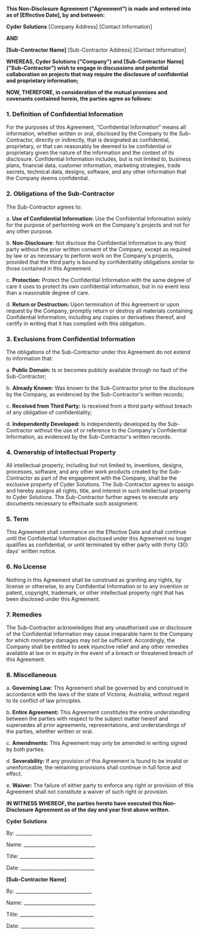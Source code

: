 **This Non-Disclosure Agreement ("Agreement") is made and entered into as of [Effective Date], by and between:**

**Cyder Solutions**
[Company Address]
[Contact Information]

**AND**

**[Sub-Contractor Name]**
[Sub-Contractor Address]
[Contact Information]

**WHEREAS, Cyder Solutions ("Company") and [Sub-Contractor Name] ("Sub-Contractor") wish to engage in discussions and potential collaboration on projects that may require the disclosure of confidential and proprietary information;**

**NOW, THEREFORE, in consideration of the mutual promises and covenants contained herein, the parties agree as follows:**

### 1. Definition of Confidential Information

For the purposes of this Agreement, "Confidential Information" means all information, whether written or oral, disclosed by the Company to the Sub-Contractor, directly or indirectly, that is designated as confidential, proprietary, or that can reasonably be deemed to be confidential or proprietary given the nature of the information and the context of its disclosure. Confidential Information includes, but is not limited to, business plans, financial data, customer information, marketing strategies, trade secrets, technical data, designs, software, and any other information that the Company deems confidential.

### 2. Obligations of the Sub-Contractor

The Sub-Contractor agrees to:

a. **Use of Confidential Information:** Use the Confidential Information solely for the purpose of performing work on the Company's projects and not for any other purpose.

b. **Non-Disclosure:** Not disclose the Confidential Information to any third party without the prior written consent of the Company, except as required by law or as necessary to perform work on the Company's projects, provided that the third party is bound by confidentiality obligations similar to those contained in this Agreement.

c. **Protection:** Protect the Confidential Information with the same degree of care it uses to protect its own confidential information, but in no event less than a reasonable degree of care.

d. **Return or Destruction:** Upon termination of this Agreement or upon request by the Company, promptly return or destroy all materials containing Confidential Information, including any copies or derivatives thereof, and certify in writing that it has complied with this obligation.

### 3. Exclusions from Confidential Information

The obligations of the Sub-Contractor under this Agreement do not extend to information that:

a. **Public Domain:** Is or becomes publicly available through no fault of the Sub-Contractor;

b. **Already Known:** Was known to the Sub-Contractor prior to the disclosure by the Company, as evidenced by the Sub-Contractor's written records;

c. **Received from Third Party:** Is received from a third party without breach of any obligation of confidentiality;

d. **Independently Developed:** Is independently developed by the Sub-Contractor without the use of or reference to the Company's Confidential Information, as evidenced by the Sub-Contractor's written records.

### 4. Ownership of Intellectual Property

All intellectual property, including but not limited to, inventions, designs, processes, software, and any other work products created by the Sub-Contractor as part of the engagement with the Company, shall be the exclusive property of Cyder Solutions. The Sub-Contractor agrees to assign and hereby assigns all rights, title, and interest in such intellectual property to Cyder Solutions. The Sub-Contractor further agrees to execute any documents necessary to effectuate such assignment.

### 5. Term

This Agreement shall commence on the Effective Date and shall continue until the Confidential Information disclosed under this Agreement no longer qualifies as confidential, or until terminated by either party with thirty (30) days' written notice.

### 6. No License

Nothing in this Agreement shall be construed as granting any rights, by license or otherwise, to any Confidential Information or to any invention or patent, copyright, trademark, or other intellectual property right that has been disclosed under this Agreement.

### 7. Remedies

The Sub-Contractor acknowledges that any unauthorised use or disclosure of the Confidential Information may cause irreparable harm to the Company for which monetary damages may not be sufficient. Accordingly, the Company shall be entitled to seek injunctive relief and any other remedies available at law or in equity in the event of a breach or threatened breach of this Agreement.

### 8. Miscellaneous

a. **Governing Law:** This Agreement shall be governed by and construed in accordance with the laws of the state of Victoria, Australia, without regard to its conflict of law principles.

b. **Entire Agreement:** This Agreement constitutes the entire understanding between the parties with respect to the subject matter hereof and supersedes all prior agreements, representations, and understandings of the parties, whether written or oral.

c. **Amendments:** This Agreement may only be amended in writing signed by both parties.

d. **Severability:** If any provision of this Agreement is found to be invalid or unenforceable, the remaining provisions shall continue in full force and effect.

e. **Waiver:** The failure of either party to enforce any right or provision of this Agreement shall not constitute a waiver of such right or provision.

**IN WITNESS WHEREOF, the parties hereto have executed this Non-Disclosure Agreement as of the day and year first above written.**

**Cyder Solutions**

By: ________________________________

Name: ______________________________

Title: _______________________________

Date: _______________________________

**[Sub-Contractor Name]**

By: ________________________________

Name: ______________________________

Title: _______________________________

Date: _______________________________